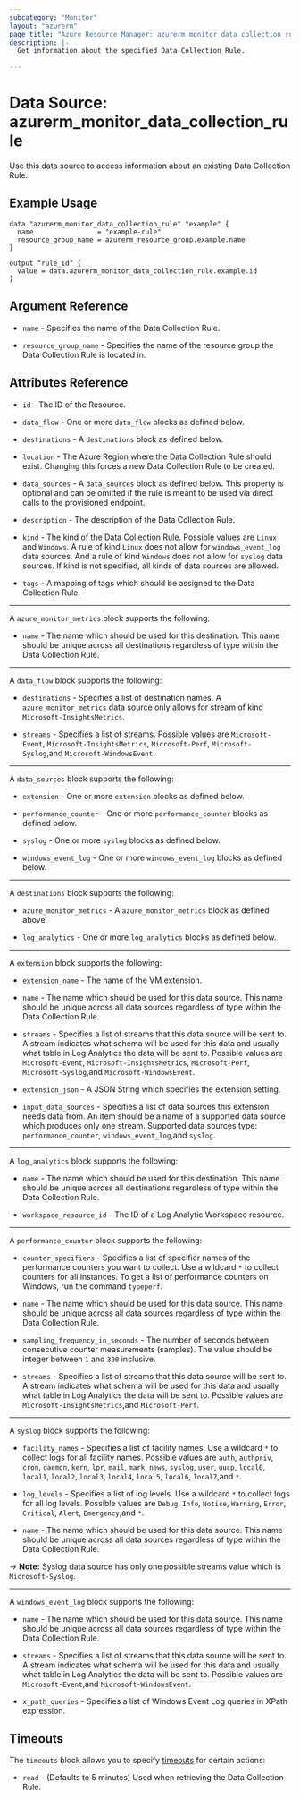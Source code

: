 ```yaml
---
subcategory: "Monitor"
layout: "azurerm"
page_title: "Azure Resource Manager: azurerm_monitor_data_collection_rule"
description: |-
  Get information about the specified Data Collection Rule.

---
```


# Data Source: azurerm_monitor_data_collection_rule

Use this data source to access information about an existing Data Collection Rule.

## Example Usage

```hcl
data "azurerm_monitor_data_collection_rule" "example" {
  name                = "example-rule"
  resource_group_name = azurerm_resource_group.example.name
}

output "rule_id" {
  value = data.azurerm_monitor_data_collection_rule.example.id
}
```

## Argument Reference

* `name` - Specifies the name of the Data Collection Rule.

* `resource_group_name` - Specifies the name of the resource group the Data Collection Rule is located in.

## Attributes Reference

* `id` - The ID of the Resource.
 
* `data_flow` - One or more `data_flow` blocks as defined below.

* `destinations` - A `destinations` block as defined below.

* `location` - The Azure Region where the Data Collection Rule should exist. Changing this forces a new Data Collection Rule to be created.

* `data_sources` - A `data_sources` block as defined below. This property is optional and can be omitted if the rule is meant to be used via direct calls to the provisioned endpoint.

* `description` - The description of the Data Collection Rule.

* `kind` - The kind of the Data Collection Rule. Possible values are `Linux` and `Windows`. A rule of kind `Linux` does not allow for `windows_event_log` data sources. And a rule of kind `Windows` does not allow for `syslog` data sources. If kind is not specified, all kinds of data sources are allowed.

* `tags` - A mapping of tags which should be assigned to the Data Collection Rule.

---

A `azure_monitor_metrics` block supports the following:

* `name` - The name which should be used for this destination. This name should be unique across all destinations regardless of type within the Data Collection Rule.

---

A `data_flow` block supports the following:

* `destinations` - Specifies a list of destination names. A `azure_monitor_metrics` data source only allows for stream of kind `Microsoft-InsightsMetrics`.

* `streams` - Specifies a list of streams. Possible values are `Microsoft-Event`, `Microsoft-InsightsMetrics`, `Microsoft-Perf`, `Microsoft-Syslog`,and `Microsoft-WindowsEvent`.

---

A `data_sources` block supports the following:

* `extension` - One or more `extension` blocks as defined below.

* `performance_counter` - One or more `performance_counter` blocks as defined below.

* `syslog` - One or more `syslog` blocks as defined below.

* `windows_event_log` - One or more `windows_event_log` blocks as defined below.

---

A `destinations` block supports the following:

* `azure_monitor_metrics` - A `azure_monitor_metrics` block as defined above.

* `log_analytics` - One or more `log_analytics` blocks as defined below.

---

A `extension` block supports the following:

* `extension_name` - The name of the VM extension.

* `name` - The name which should be used for this data source. This name should be unique across all data sources regardless of type within the Data Collection Rule.

* `streams` - Specifies a list of streams that this data source will be sent to. A stream indicates what schema will be used for this data and usually what table in Log Analytics the data will be sent to. Possible values are `Microsoft-Event`, `Microsoft-InsightsMetrics`, `Microsoft-Perf`, `Microsoft-Syslog`,and `Microsoft-WindowsEvent`.

* `extension_json` - A JSON String which specifies the extension setting.

* `input_data_sources` - Specifies a list of data sources this extension needs data from. An item should be a name of a supported data source which produces only one stream. Supported data sources type: `performance_counter`, `windows_event_log`,and `syslog`.

---

A `log_analytics` block supports the following:

* `name` - The name which should be used for this destination. This name should be unique across all destinations regardless of type within the Data Collection Rule.

* `workspace_resource_id` - The ID of a Log Analytic Workspace resource.

---

A `performance_counter` block supports the following:

* `counter_specifiers` - Specifies a list of specifier names of the performance counters you want to collect. Use a wildcard `*` to collect counters for all instances. To get a list of performance counters on Windows, run the command `typeperf`.

* `name` - The name which should be used for this data source. This name should be unique across all data sources regardless of type within the Data Collection Rule.

* `sampling_frequency_in_seconds` - The number of seconds between consecutive counter measurements (samples). The value should be integer between `1` and `300` inclusive.

* `streams` - Specifies a list of streams that this data source will be sent to. A stream indicates what schema will be used for this data and usually what table in Log Analytics the data will be sent to. Possible values are `Microsoft-InsightsMetrics`,and `Microsoft-Perf`.

---

A `syslog` block supports the following:

* `facility_names` - Specifies a list of facility names. Use a wildcard `*` to collect logs for all facility names. Possible values are `auth`, `authpriv`, `cron`, `daemon`, `kern`, `lpr`, `mail`, `mark`, `news`, `syslog`, `user`, `uucp`, `local0`, `local1`, `local2`, `local3`, `local4`, `local5`, `local6`, `local7`,and `*`.

* `log_levels` - Specifies a list of log levels. Use a wildcard `*` to collect logs for all log levels. Possible values are `Debug`,  `Info`, `Notice`, `Warning`, `Error`, `Critical`, `Alert`, `Emergency`,and `*`.

* `name` - The name which should be used for this data source. This name should be unique across all data sources regardless of type within the Data Collection Rule.

-> **Note:** Syslog data source has only one possible streams value which is `Microsoft-Syslog`.

---

A `windows_event_log` block supports the following:

* `name` - The name which should be used for this data source. This name should be unique across all data sources regardless of type within the Data Collection Rule.

* `streams` - Specifies a list of streams that this data source will be sent to. A stream indicates what schema will be used for this data and usually what table in Log Analytics the data will be sent to. Possible values are `Microsoft-Event`,and `Microsoft-WindowsEvent`.

* `x_path_queries` - Specifies a list of Windows Event Log queries in XPath expression.

## Timeouts

The `timeouts` block allows you to specify [timeouts](https://www.terraform.io/language/resources/syntax#operation-timeouts) for certain actions:

* `read` - (Defaults to 5 minutes) Used when retrieving the Data Collection Rule.
